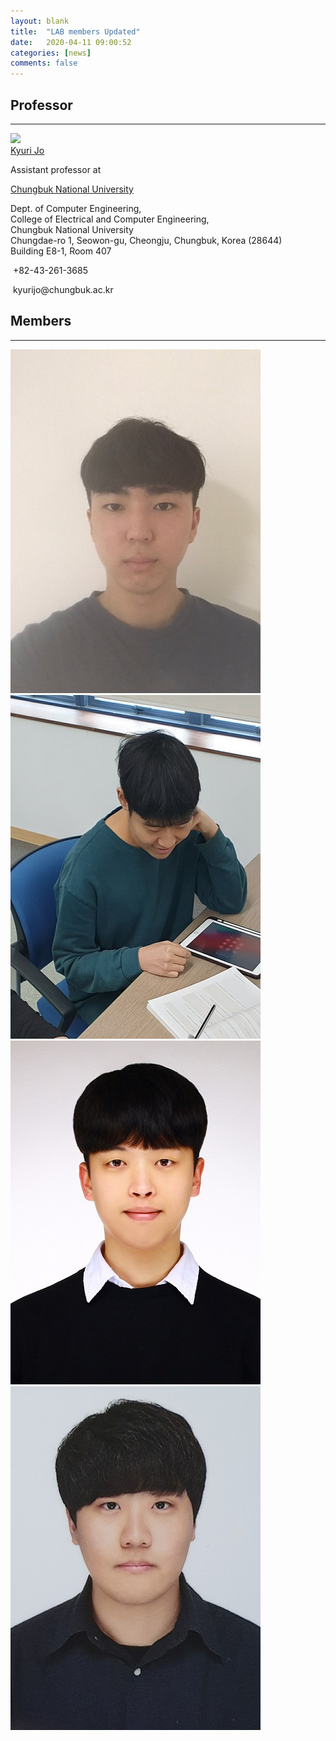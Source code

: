```yaml
---
layout: blank
title:  "LAB members Updated"
date:   2020-04-11 09:00:52
categories: [news]
comments: false
---
```


## Professor

***
<head>
<meta name="viewport" content="width=device-width, initial-scale=1.0, user-scalable=yes, 
maximum-scale=1.0, minimum-scale=1.0">
	</head>
<div class="prof-container">
	<div class="profile">
	<a href="https://kyurijo.github.io/" target="_blank">
	<img src="https://kyurijo.github.io/images/KyuriJo_round.png">
	</a>
	</div>
	<div>
	<div class="name"><a href="https://kyurijo.github.io/" target="_blank">Kyuri Jo</a></div>
            <p>Assistant professor at</p>
            <p><a href="http://computer.chungbuk.ac.kr" target="_blank">Chungbuk National University</a></p>
            <p>Dept. of Computer Engineering,<br>
               College of Electrical and Computer Engineering,<br>
               Chungbuk National University<br>
               Chungdae-ro 1, Seowon-gu, Cheongju, Chungbuk, Korea (28644)<br>
               Building E8-1, Room 407</p>
            <p><i class="fa fa-phone"></i>&nbsp;+82-43-261-3685</p>
            <p><i class="fa fa-envelope"></i>&nbsp;kyurijo@chungbuk.ac.kr</p>
	</div>
</div>

## Members

***

<div class="mem-container">
<a href="" target="_blank">
<img src="/img/sh1.jpg">
</a>
</div>
<div class="mem-container">
<a href="" target="_blank">
<img src="/img/jh.jpg">
</a>
</div>
<div class="mem-container">
<a href="" target="_blank">
<img src="/img/sh.jpg">
</a>
</div>
<div class="mem-container">
<a href="" target="_blank">
<img src="/img/hs.jpg">
</a>
</div>

